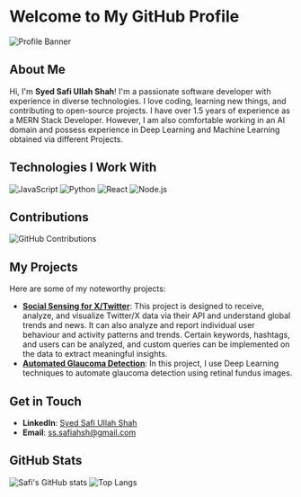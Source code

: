 # Welcome to My GitHub Profile


![Profile Banner](https://github.com/safi50/safi50/assets/63853856/acd83a1f-5317-4e42-9b14-4298a3c94681)



## About Me

Hi, I'm **Syed Safi Ullah Shah**! I'm a passionate software developer with experience in diverse technologies. I love coding, learning new things, and contributing to open-source projects. I  have over 1.5 years of experience as a MERN Stack Developer. However, I am also comfortable working in an AI domain and possess experience in Deep Learning and Machine Learning obtained via different Projects. 

## Technologies I Work With

![JavaScript](https://img.shields.io/badge/JavaScript-F7DF1E?style=for-the-badge&logo=javascript&logoColor=black)
![Python](https://img.shields.io/badge/Python-3776AB?style=for-the-badge&logo=python&logoColor=white)
![React](https://img.shields.io/badge/React-20232A?style=for-the-badge&logo=react&logoColor=61DAFB)
![Node.js](https://img.shields.io/badge/Node.js-43853D?style=for-the-badge&logo=node-dot-js&logoColor=white)


## Contributions

![GitHub Contributions](https://ghchart.rshah.org/safi50)

## My Projects

Here are some of my noteworthy projects:

- **[Social Sensing for X/Twitter](https://github.com/safi50/social-sensing-frontend)**: This project is designed to receive, analyze, and visualize Twitter/X data via their API and understand global trends and news. It can also analyze and report individual user behaviour and activity patterns and trends. Certain keywords, hashtags, and users can be analyzed, and custom queries can be implemented on the data to extract meaningful insights. 
- **[Automated Glaucoma Detection](https://github.com/safi50/Glaucoma-Detection)**: In this project, I use Deep Learning techniques to automate glaucoma detection using retinal fundus images.

## Get in Touch

- **LinkedIn**: [Syed Safi Ullah Shah](https://www.linkedin.com/in/safi50/)
- **Email**: [ss.safiahsh@gmail.com](ss.safiahsh@gmail.com)

## GitHub Stats

![Safi's GitHub stats](https://github-readme-stats.vercel.app/api?username=johndoe&show_icons=true&theme=radical)
![Top Langs](https://github-readme-stats.vercel.app/api/top-langs/?username=johndoe&layout=compact&theme=radical)
